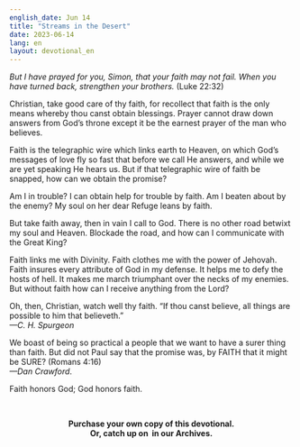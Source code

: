 ```yaml
---
english_date: Jun 14
title: "Streams in the Desert"
date: 2023-06-14
lang: en
layout: devotional_en
---
```





<p><em>But I have prayed for you, Simon, that your faith may not fail. When you have turned back, strengthen your brothers. </em>(Luke 22:32)

</p>

<p>Christian, take good care of thy faith, for recollect that faith is the only means whereby thou canst obtain blessings. Prayer cannot draw down answers from God’s throne except it be the earnest prayer of the man who believes.

</p>

<p>Faith is the telegraphic wire which links earth to Heaven, on which God’s messages of love fly so fast that before we call He answers, and while we are yet speaking He hears us. But if that telegraphic wire of faith be snapped, how can we obtain the promise?

</p>

<p>Am I in trouble? I can obtain help for trouble by faith. Am I beaten about by the enemy? My soul on her dear Refuge leans by faith.

</p>

<p>But take faith away, then in vain I call to God. There is no other road betwixt my soul and Heaven. Blockade the road, and how can I communicate with the Great King?

</p>

<p>Faith links me with Divinity. Faith clothes me with the power of Jehovah. Faith insures every attribute of God in my defense. It helps me to defy the hosts of hell. It makes me march triumphant over the necks of my enemies. But without faith how can I receive anything from the Lord?

</p>

<p>Oh, then, Christian, watch well thy faith. “If thou canst believe, all things are possible to him that believeth.”<br/> <em>—C. H. Spurgeon</em>

</p>

<p>We boast of being so practical a people that we want to have a surer thing than faith. But did not Paul say that the promise was, by FAITH that it might be SURE? (Romans 4:16)<br/> <em>—Dan Crawford</em>.

</p>

<p>Faith honors God; God honors faith.

</p>

<p><br/> 

</p>

<p align="center"><strong>Purchase your own copy</strong><strong> of this devotional.<br/> Or, catch up on </strong><strong> in our Archives.<br/> </strong></p>